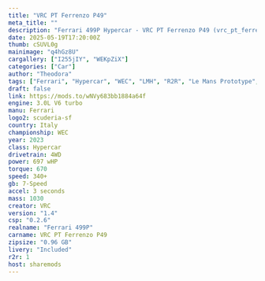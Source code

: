 ```yaml
---
title: "VRC PT Ferrenzo P49"
meta_title: ""
description: "Ferrari 499P Hypercar - VRC PT Ferrenzo P49 (vrc_pt_ferrenzo_p49) by VRC"
date: 2025-05-19T17:20:00Z
thumb: cSUVL0g
mainimage: "q4hGz8U"
cargallery: ["I255jIY", "WEKpZiX"]
categories: ["Car"]
author: "Theodora"
tags: ["Ferrari", "Hypercar", "WEC", "LMH", "R2R", "Le Mans Prototype", "VRC", "Italy"]
draft: false
link: https://mods.to/wNVy683bb1884a64f
engine: 3.0L V6 turbo
manu: Ferrari
logo2: scuderia-sf
country: Italy
championship: WEC
year: 2023
class: Hypercar
drivetrain: 4WD
power: 697 wHP
torque: 670
speed: 340+
gb: 7-Speed
accel: 3 seconds
mass: 1030
creator: VRC
version: "1.4"
csp: "0.2.6"
realname: "Ferrari 499P"
carname: VRC PT Ferrenzo P49
zipsize: "0.96 GB"
livery: "Included"
r2r: 1
host: sharemods
---
```

